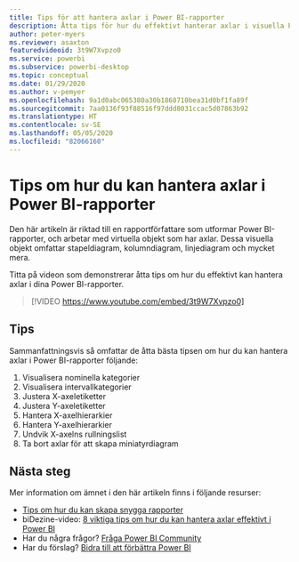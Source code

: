 ```yaml
---
title: Tips för att hantera axlar i Power BI-rapporter
description: Åtta tips för hur du effektivt hanterar axlar i visuella Power BI-rapportobjekt, i Power BI Desktop eller i Power BI-tjänsten.
author: peter-myers
ms.reviewer: asaxton
featuredvideoid: 3t9W7Xvpzo0
ms.service: powerbi
ms.subservice: powerbi-desktop
ms.topic: conceptual
ms.date: 01/29/2020
ms.author: v-pemyer
ms.openlocfilehash: 9a1d0abc065380a30b1868710bea31d0bf1fa89f
ms.sourcegitcommit: 7aa0136f93f88516f97ddd8031ccac5d07863b92
ms.translationtype: HT
ms.contentlocale: sv-SE
ms.lasthandoff: 05/05/2020
ms.locfileid: "82066160"
---
```

# <a name="tips-to-manage-axes-in-power-bi-reports"></a>Tips om hur du kan hantera axlar i Power BI-rapporter

Den här artikeln är riktad till en rapportförfattare som utformar Power BI-rapporter, och arbetar med virtuella objekt som har axlar. Dessa visuella objekt omfattar stapeldiagram, kolumndiagram, linjediagram och mycket mera.

Titta på videon som demonstrerar åtta tips om hur du effektivt kan hantera axlar i dina Power BI-rapporter.

> [!VIDEO https://www.youtube.com/embed/3t9W7Xvpzo0]

## <a name="tips"></a>Tips

Sammanfattningsvis så omfattar de åtta bästa tipsen om hur du kan hantera axlar i Power BI-rapporter följande:

1. Visualisera nominella kategorier
1. Visualisera intervallkategorier
1. Justera X-axeletiketter
1. Justera Y-axeletiketter
1. Hantera X-axelhierarkier
1. Hantera Y-axelhierarkier
1. Undvik X-axelns rullningslist
1. Ta bort axlar för att skapa miniatyrdiagram

## <a name="next-steps"></a>Nästa steg

Mer information om ämnet i den här artikeln finns i följande resurser:

- [Tips om hur du kan skapa snygga rapporter](../desktop-tips-and-tricks-for-creating-reports.md)
- biDezine-video: [8 viktiga tips om hur du kan hantera axlar effektivt i Power BI](https://www.youtube.com/watch?v=3t9W7Xvpzo0)
- Har du några frågor? [Fråga Power BI Community](https://community.powerbi.com/)
- Har du förslag? [Bidra till att förbättra Power BI](https://ideas.powerbi.com)
